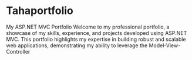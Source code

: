 # Tahaportfolio
My ASP.NET MVC Portfolio  Welcome to my professional portfolio, a showcase of my skills, experience, and projects developed using ASP.NET MVC. This portfolio highlights my expertise in building robust and scalable web applications, demonstrating my ability to leverage the Model-View-Controller 
